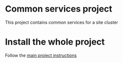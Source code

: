 # Common services project

This project contains common services for a site cluster

# Install the whole project

Follow the [main project instructions](https://github.com/santrod/docker_cluster_wordpress_app)
